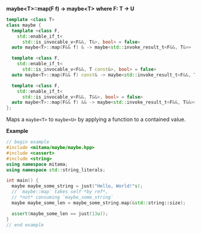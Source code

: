 **maybe&lt;T&gt;::map(F f) -> maybe&lt;T&gt;**
**where F: T -> U**

```cpp
template <class T>
class maybe {
  template <class F,
    std::enable_if_t<
      std::is_invocable_v<F&&, T&>, bool> = false>
  auto maybe<T>::map(F&& f) & -> maybe<std::invoke_result_t<F&&, T&>> ;

  template <class F,
    std::enable_if_t<
      std::is_invocable_v<F&&, T const&>, bool> = false>
  auto maybe<T>::map(F&& f) const& -> maybe<std::invoke_result_t<F&&, T const&>> ;

  template <class F,
    std::enable_if_t<
      std::is_invocable_v<F&&, T&&>, bool> = false>
  auto maybe<T>::map(F&& f) && -> maybe<std::invoke_result_t<F&&, T&&>> ;
};
```

Maps a `maybe<T>` to `maybe<U>` by applying a function to a contained value.

**Example**

```cpp
// begin example
#include <mitama/maybe/maybe.hpp>
#include <cassert>
#include <string>
using namespace mitama;
using namespace std::string_literals;

int main() {
  maybe maybe_some_string = just("Hello, World!"s);
  // `maybe::map` takes self *by ref*,
  // *not* consuming `maybe_some_string`
  maybe maybe_some_len = maybe_some_string.map(&std::string::size);

  assert(maybe_some_len == just(13u));
}
// end example
```
